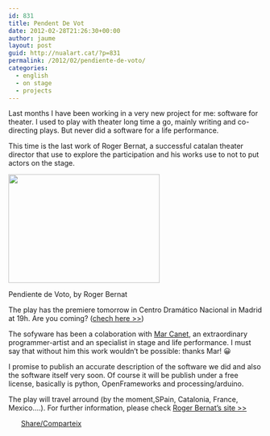 ```yaml
---
id: 831
title: Pendent De Vot
date: 2012-02-28T21:26:30+00:00
author: jaume
layout: post
guid: http://nualart.cat/?p=831
permalink: /2012/02/pendiente-de-voto/
categories:
  - english
  - on stage
  - projects
---
```

Last months I have been working in a very new project for me: software for theater. I used to play with theater long time a go, mainly writing and co-directing plays. But never did a software for a life performance.

This time is the last work of Roger Bernat, a successful catalan theater director that use to explore the participation and his works use to not to put actors on the stage.

<div id="attachment_832" style="width: 310px" class="wp-caption aligncenter">
  <a href="http://nualart.cat/wp-content/uploads/2012/02/cartell_pdv.jpg" onclick="_gaq.push(['_trackEvent', 'outbound-article', 'http://nualart.cat/wp-content/uploads/2012/02/cartell_pdv.jpg', '']);" ><img class="size-medium wp-image-832" title="cartell_pdv" src="http://nualart.cat/wp-content/uploads/2012/02/cartell_pdv-300x216.jpg" alt="" width="300" height="216" srcset="http://nualart.cat/wp-content/uploads/2012/02/cartell_pdv-300x216.jpg 300w, http://nualart.cat/wp-content/uploads/2012/02/cartell_pdv.jpg 779w" sizes="(max-width: 300px) 100vw, 300px" /></a>
  
  <p class="wp-caption-text">
    Pendiente de Voto, by Roger Bernat
  </p>
</div>

The play has the premiere tomorrow in Centro Dramático Nacional in Madrid at 19h. Are you coming? (<a href="http://cdn.mcu.es/index.php/es/Temporada_actual/Programacion/17/" onclick="_gaq.push(['_trackEvent', 'outbound-article', 'http://cdn.mcu.es/index.php/es/Temporada_actual/Programacion/17/', 'chech here >>']);" title="CDN Madrid">chech here >></a>)

The sofyware has been a colaboration with <a href="http://www.mcanet.info/" onclick="_gaq.push(['_trackEvent', 'outbound-article', 'http://www.mcanet.info/', 'Mar Canet']);" title="Mar Canet's site">Mar Canet</a>, an extraordinary programmer-artist and an specialist in stage and life performance. I must say that without him this work wouldn&#8217;t be possible: thanks Mar! 😀

I promise to publish an accurate description of the software we did and also the software itself very soon. Of course it will be publish under a free license, basically is python, OpenFrameworks and processing/arduino.

The play will travel arround (by the moment,SPain, Catalonia, France, Mexico&#8230;.). For further information, please check <a href="http://rogerbernat.info/en-gira/parlamento-titulo-de-trabajo-proyecto-2012/" onclick="_gaq.push(['_trackEvent', 'outbound-article', 'http://rogerbernat.info/en-gira/parlamento-titulo-de-trabajo-proyecto-2012/', 'Roger Bernat&#8217;s site >>']);" title="Roger Bernat's site">Roger Bernat&#8217;s site >></a>

<div class="addtoany_share_save_container addtoany_content_bottom">
  <div class="a2a_kit a2a_kit_size_32 addtoany_list a2a_target" id="wpa2a_73">
    <a href="https://www.addtoany.com/share" onclick="_gaq.push(['_trackEvent', 'outbound-article', 'https://www.addtoany.com/share', 'Share/Comparteix']);" class="a2a_dd addtoany_share_save"  style="background:url(http://nualart.cat/wp-content/plugins/add-to-any/share_16_16.png) no-repeat scroll 4px 0px;padding:0 0 0 25px;display:inline-block;height:16px;vertical-align:middle"><span>Share/Comparteix</span></a>
  </div>
</div>